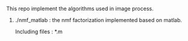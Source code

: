 This repo implement the algorithms used in image process.

1. ./nmf_matlab : the nmf factorization implemented based on matlab.
		
	Including files : *.m
